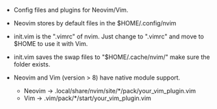* Config files and plugins for Neovim/Vim.
* Neovim stores by default files in the $HOME/.config/nvim
* init.vim is the ".vimrc" of nvim. Just change to ".vimrc" and move to $HOME to use it with Vim.
* init.vim saves the swap files to "$HOME/.cache/nvim/" make sure the folder exists.

* Neovim and Vim (version > 8) have native module support.
  - Neovim
    -> .local/share/nvim/site/*/pack/your_vim_plugin.vim
  - Vim
    -> .vim/pack/*/start/your_vim_plugin.vim

